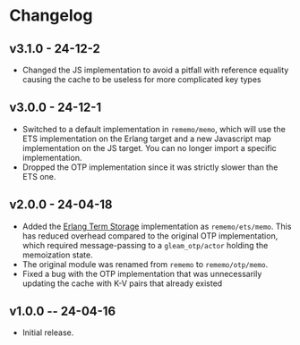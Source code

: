 # Changelog

## v3.1.0 - 24-12-2

* Changed the JS implementation to avoid a pitfall with reference equality causing the cache to be useless for more complicated key types

## v3.0.0 - 24-12-1

* Switched to a default implementation in `rememo/memo`, which will use the ETS implementation on the Erlang target and a new Javascript map implementation on the JS target. You can no longer import a specific implementation.
* Dropped the OTP implementation since it was strictly slower than the ETS one.

## v2.0.0 - 24-04-18

* Added the [Erlang Term Storage](https://www.erlang.org/doc/man/ets.html) implementation as `rememo/ets/memo`.  This has reduced overhead compared to the original OTP implementation, which required message-passing to a `gleam_otp/actor` holding the memoization state.
* The original module was renamed from `rememo` to `rememo/otp/memo`.
* Fixed a bug with the OTP implementation that was unnecessarily updating the cache with K-V pairs that already existed

## v1.0.0 -- 24-04-16

* Initial release.
